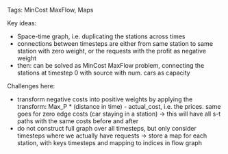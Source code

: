 Tags: MinCost MaxFlow, Maps

Key ideas:
* Space-time graph, i.e. duplicating the stations across times
* connections between timesteps are either from same station to same station with zero weight, or the requests with the profit as negative weight
* then: can be solved as MinCost MaxFlow problem, connecting the stations at timestep 0 with source with num. cars as capacity

Challenges here:
* transform negative costs into positive weights by applying the transform: Max_P * (distance in time) - actual_cost, i.e. the prices. same goes for zero edge costs (car staying in a station) -> this will have all s-t paths with the same costs before and after
* do not construct full graph over all timesteps, but only consider timesteps where we actually have requests -> store a map for each station, with keys timesteps and mapping to indices in flow graph